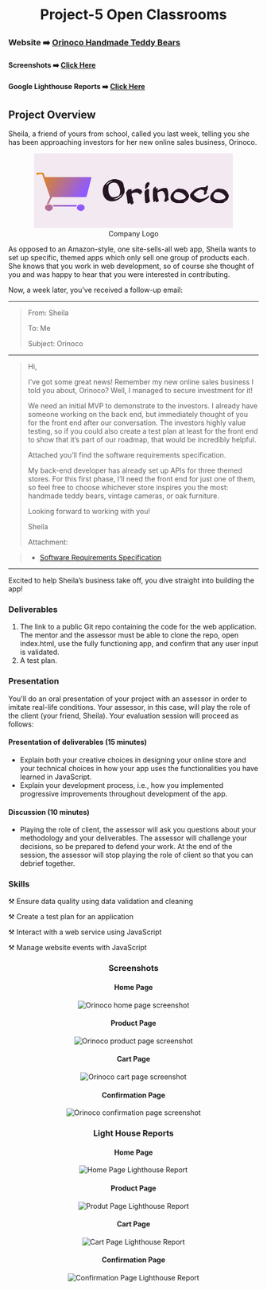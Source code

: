 # <p align="center">Project-5 Open Classrooms</p>
### Website ➡️ [Orinoco Handmade Teddy Bears](https://orinoco-home.onrender.com)
#### Screenshots ➡️ [Click Here](#screenshots) 
#### Google Lighthouse Reports ➡️ [Click Here](#lighthouse)
## Project Overview
<div>
  <p>Sheila, a friend of yours from school, called you last week, telling you she has been approaching investors for her new online sales business, Orinoco.</p>
<div align="center"> 
<figure class="image">
<img src="./images/orinoco-logo.png" height="150" width="400" alt="The Orinoco logo includes the company name and an image of a shopping cart."><br>
<figcaption>Company Logo</figcaption>
</figure>
</div>
 </div>
  <p>As opposed to an Amazon-style, one site-sells-all web app, Sheila wants to set up specific, themed apps which only sell one group of products each. She knows that you work in web development, so of course she thought of you and was happy to hear that you were interested in contributing.</p>
  <p>Now, a week later, you’ve received a follow-up email:</p>
 <hr>
 
> <p>From: Sheila</p>
> <p>To: Me</p>
> <p>Subject: Orinoco</p>

 <hr>

> <p>Hi,</p>
>  <p>I’ve got some great news! Remember my new online sales business I told you about, Orinoco? Well, I managed to secure investment for it!</p>
>  <p>We need an initial MVP to demonstrate to the investors. I already have someone working on the back end, but immediately thought of you for the front end after our conversation. The investors highly value testing, so if you could also create a test plan at least for the front end to show that it’s part of our roadmap, that would be incredibly helpful.</p>
>  <p>Attached you’ll find the software requirements specification.</p>
>  <p>My back-end developer has already set up APIs for three themed stores. For this first phase, I’ll need the front end for just one of them, so feel free to choose whichever store inspires you the most: handmade teddy bears, vintage cameras, or oak furniture.</p>
>  <p>Looking forward to working with you!</p>
>  <p>Sheila</p>
>  <p>Attachment: </p>
  
> - [Software Requirements Specification](https://s3-eu-west-1.amazonaws.com/course.oc-static.com/projects/Web+Developer+P5/WD+P5+Orinoco_requirements.pdf) 
<hr>
  
<p>Excited to help Sheila’s business take off, you dive straight into building the app!</p>

### Deliverables
1. The link to a public Git repo containing the code for the web application. The mentor and the assessor must be able to clone the repo, open index.html, use the fully functioning app, and confirm that any user input is validated.
2. A test plan.
### Presentation
You'll do an oral presentation of your project with an assessor in order to imitate real-life conditions. Your assessor, in this case, will play the role of the client (your friend, Sheila). Your evaluation session will proceed as follows:
#### Presentation of deliverables (15 minutes) 
- Explain both your creative choices in designing your online store and your technical choices in how your app uses the functionalities you have learned in JavaScript.
- Explain your development process, i.e., how you implemented progressive improvements throughout development of the app.
#### Discussion (10 minutes)
- Playing the role of client, the assessor will ask you questions about your methodology and your deliverables. 
The assessor will challenge your decisions, so be prepared to defend your work. At the end of the session, the assessor will stop playing the role of client so that you can debrief together.
### Skills
⚒  Ensure data quality using data validation and cleaning

⚒  Create a test plan for an application

⚒  Interact with a web service using JavaScript

⚒  Manage website events with JavaScript

<div align="center">
    <h3 id="screenshots"> Screenshots</h3>
  <h4> Home Page </h4>
<img src="https://user-images.githubusercontent.com/73438491/124791938-63f69d80-df01-11eb-8f7a-0ce7f6ae3a4e.png" alt="Orinoco home page screenshot" />
  <h4> Product Page </h4>
<img src="https://user-images.githubusercontent.com/73438491/124792723-1f1f3680-df02-11eb-87c2-19eb57919934.png" alt="Orinoco product page screenshot" />
  <h4>Cart Page</h4>
<img src="https://user-images.githubusercontent.com/73438491/124792877-470e9a00-df02-11eb-9c8b-bc6c85aa1429.png" alt="Orinoco cart page screenshot" />
  <h4>Confirmation Page</h4>
<img src="https://user-images.githubusercontent.com/73438491/124792918-555cb600-df02-11eb-9715-9cdc6e7abcdf.png" alt="Orinoco confirmation page screenshot" />
  <h3 id="lighthouse">Light House Reports</h3>
  <h4>Home Page</h4>
<img src="https://user-images.githubusercontent.com/73438491/124060114-31b8dd80-d9e1-11eb-926a-f8cd7dc7a57e.JPG" alt="Home Page Lighthouse Report" />
  <h4> Product Page</h4>
<img src="https://user-images.githubusercontent.com/73438491/124060246-7e9cb400-d9e1-11eb-8a65-af0bc07ec797.JPG" alt="Produt Page Lighthouse Report" />
  <h4> Cart Page </h4>
  <img src="https://user-images.githubusercontent.com/73438491/124060274-92481a80-d9e1-11eb-85a3-0d2162423ced.JPG" alt="Cart Page Lighthouse Report" />
  <h4> Confirmation Page</h4>
  <img src="https://user-images.githubusercontent.com/73438491/124060294-9a07bf00-d9e1-11eb-9ecb-80b54cf4c6fa.JPG" alt="Confirmation Page Lighthouse Report" />

</div>
